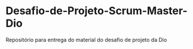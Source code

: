 # Desafio-de-Projeto-Scrum-Master-Dio
Repositório para entrega do material do desafio de projeto da Dio
